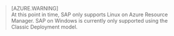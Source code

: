
> [AZURE.WARNING]  
At this point in time, SAP only supports Linux on Azure Resource Manager. SAP on Windows is currently only supported using the Classic Deployment model.  


<!--HONumber=Oct16_HO2-->


